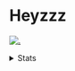# Heyzzz  

[![.](https://skillicons.dev/icons?i=ts,nextjs,nestjs,mongodb)](https://skillicons.dev)  

<details>
<summary>Stats</summary
<!--START_SECTION:waka-->

```txt
TypeScript    5 hrs 47 mins   ███████████▓░░░░░░░░░░░░░   46.29 %
CSS           4 hrs 38 mins   █████████▒░░░░░░░░░░░░░░░   37.06 %
Other         59 mins         ██░░░░░░░░░░░░░░░░░░░░░░░   07.97 %
JSON          27 mins         █░░░░░░░░░░░░░░░░░░░░░░░░   03.65 %
Bash          19 mins         ▓░░░░░░░░░░░░░░░░░░░░░░░░   02.54 %
```

<!--END_SECTION:waka-->
</details>
